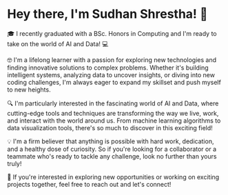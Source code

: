 # **Hey there, I'm Sudhan Shrestha! 👋**

🎓 I recently graduated with a BSc. Honors in Computing and I'm ready to take on the world of AI and Data! 💻

🤓 I'm a lifelong learner with a passion for exploring new technologies and finding innovative solutions to complex problems. Whether it's building intelligent systems, analyzing data to uncover insights, or diving into new coding challenges, I'm always eager to expand my skillset and push myself to new heights.

🔍 I'm particularly interested in the fascinating world of AI and Data, where cutting-edge tools and techniques are transforming the way we live, work, and interact with the world around us. From machine learning algorithms to data visualization tools, there's so much to discover in this exciting field!

💡 I'm a firm believer that anything is possible with hard work, dedication, and a healthy dose of curiosity. So if you're looking for a collaborator or a teammate who's ready to tackle any challenge, look no further than yours truly!

👀 If you're interested in exploring new opportunities or working on exciting projects together, feel free to reach out and let's connect!
